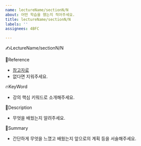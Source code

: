 ```yaml
---
name: lectureName/sectionN/N
about: 어떤 학습을 했는지 적어주세요.
title: lectureName/sectionN/N
labels: ''
assignees: 4BFC

---
```


✍LectureName/sectionN/N

🔗Reference
- [참고자료](https://# "참고자료")
- 없다면 지워주세요.

🔥KeyWord
- 강의 핵심 키워드로 소개해주세요.

📝Description
- 무엇을 배웠는지 알려주세요.

📌Summary
- 간단하게 무엇을 느꼈고 배웠는지 앞으로의 계획 등을 서술해주세요.
